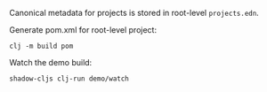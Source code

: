 Canonical metadata for projects is stored in root-level `projects.edn`.

Generate pom.xml for root-level project:

```
clj -m build pom
```

Watch the demo build:

```
shadow-cljs clj-run demo/watch
```